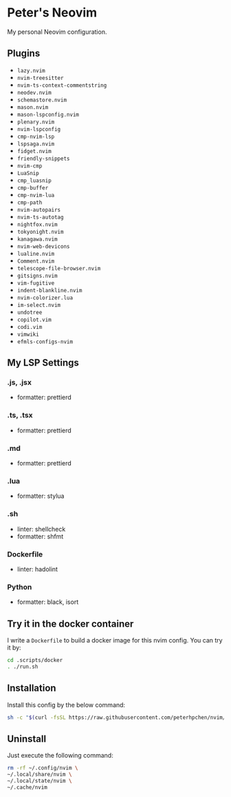 # Peter's Neovim

My personal Neovim configuration.

## Plugins

- `lazy.nvim`
- `nvim-treesitter`
- `nvim-ts-context-commentstring`
- `neodev.nvim`
- `schemastore.nvim`
- `mason.nvim`
- `mason-lspconfig.nvim`
- `plenary.nvim`
- `nvim-lspconfig`
- `cmp-nvim-lsp`
- `lspsaga.nvim`
- `fidget.nvim`
- `friendly-snippets`
- `nvim-cmp`
- `LuaSnip`
- `cmp_luasnip`
- `cmp-buffer`
- `cmp-nvim-lua`
- `cmp-path`
- `nvim-autopairs`
- `nvim-ts-autotag`
- `nightfox.nvim`
- `tokyonight.nvim`
- `kanagawa.nvim`
- `nvim-web-devicons`
- `lualine.nvim`
- `Comment.nvim`
- `telescope-file-browser.nvim`
- `gitsigns.nvim`
- `vim-fugitive`
- `indent-blankline.nvim`
- `nvim-colorizer.lua`
- `im-select.nvim`
- `undotree`
- `copilot.vim`
- `codi.vim`
- `vimwiki`
- `efmls-configs-nvim`

## My LSP Settings

### .js, .jsx

- formatter: prettierd

### .ts, .tsx

- formatter: prettierd

### .md

- formatter: prettierd

### .lua

- formatter: stylua

### .sh

- linter: shellcheck
- formatter: shfmt

### Dockerfile

- linter: hadolint

### Python

- formatter: black, isort

## Try it in the docker container

I write a `Dockerfile` to build a docker image for this nvim config. You can try it by:

```sh
cd .scripts/docker
. ./run.sh
```

## Installation

Install this config by the below command:

```sh
sh -c "$(curl -fsSL https://raw.githubusercontent.com/peterhpchen/nvim/main/.scripts/install.sh)"
```

## Uninstall

Just execute the following command:

```sh
rm -rf ~/.config/nvim \
~/.local/share/nvim \
~/.local/state/nvim \
~/.cache/nvim
```
